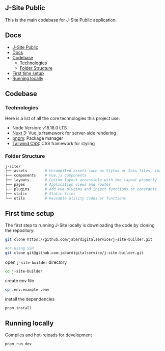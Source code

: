 ## J-Site Public

This is the main codebase for J-Site Public application.

## Docs

- [J-Site Public](#j-site-public)
- [Docs](#docs)
- [Codebase](#codebase)
  - [Technologies](#technologies)
  - [Folder Structure](#folder-structure)
- [First time setup](#first-time-setup)
- [Running locally](#running-locally)

## Codebase

### Technologies

Here is a list of all the core technologies this project use:

- Node Version: v18.18.0 LTS
- [Nuxt 3](https://nuxt.com/): Vue.js framework for server-side rendering
- [pnpm](https://pnpm.io/): Package manager
- [Tailwind CSS](https://tailwindcss.com/): CSS framework for styling

### Folder Structure

```bash
j-site/
├── assets        # Uncompiled assets such as Stylus or Sass files, images, or fonts
├── components    # Vue.js components
├── layouts       # Custom layout accessible with the layout property in the page component
├── pages         # Application views and routes
├── plugins       # Add Vue plugins and inject functions or constants
├── static        # Static files
└── utils         # Reusable utility codes or functions
```

## First time setup

The first step to running J-Site locally is downloading the code by cloning the repository:

```bash
git clone https://github.com/jabardigitalservice/j-site-builder.git

#or using SSH
git clone git@github.com:jabardigitalservice/j-site-builder.git
```

open `j-site-builder` directory

```bash
cd j-site-builder
```

create env file

```bash
cp .env.example .env
```

install the dependencies

```bash
pnpm install
```

## Running locally

Compiles and hot-reloads for development

```bash
pnpm run dev
```
